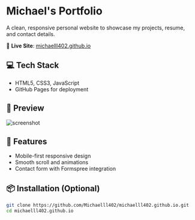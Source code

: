 # Michael's Portfolio

A clean, responsive personal website to showcase my projects, resume, and contact details.

🔗 **Live Site**: [michaelll402.github.io](https://michaelll402.github.io)

## 💻 Tech Stack
- HTML5, CSS3, JavaScript
- GitHub Pages for deployment

## 📸 Preview
![screenshot](preview.png)

## 🧩 Features
- Mobile-first responsive design
- Smooth scroll and animations
- Contact form with Formspree integration

## 📦 Installation (Optional)
```bash
git clone https://github.com/Michaelll402/michaelll402.github.io.git
cd michaelll402.github.io

